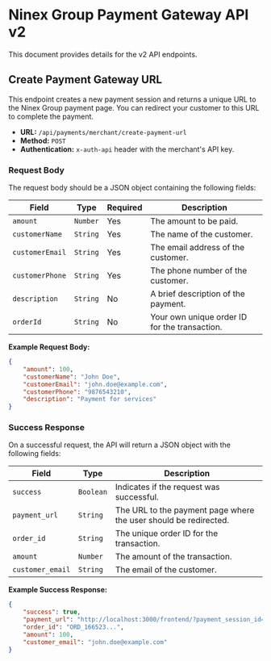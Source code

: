 # Ninex Group Payment Gateway API v2

This document provides details for the v2 API endpoints.

## Create Payment Gateway URL

This endpoint creates a new payment session and returns a unique URL to the Ninex Group payment page. You can redirect your customer to this URL to complete the payment.

- **URL:** `/api/payments/merchant/create-payment-url`
- **Method:** `POST`
- **Authentication:** `x-auth-api` header with the merchant's API key.

### Request Body

The request body should be a JSON object containing the following fields:

| Field           | Type     | Required | Description                                      |
|-----------------|----------|----------|--------------------------------------------------|
| `amount`        | `Number` | Yes      | The amount to be paid.                           |
| `customerName`  | `String` | Yes      | The name of the customer.                        |
| `customerEmail` | `String` | Yes      | The email address of the customer.               |
| `customerPhone` | `String` | Yes      | The phone number of the customer.                |
| `description`   | `String` | No       | A brief description of the payment.              |
| `orderId`       | `String` | No       | Your own unique order ID for the transaction.    |

**Example Request Body:**

```json
{
    "amount": 100,
    "customerName": "John Doe",
    "customerEmail": "john.doe@example.com",
    "customerPhone": "9876543210",
    "description": "Payment for services"
}
```

### Success Response

On a successful request, the API will return a JSON object with the following fields:

| Field         | Type     | Description                                                  |
|---------------|----------|--------------------------------------------------------------|
| `success`     | `Boolean`| Indicates if the request was successful.                     |
| `payment_url` | `String` | The URL to the payment page where the user should be redirected. |
| `order_id`    | `String` | The unique order ID for the transaction.                       |
| `amount`      | `Number` | The amount of the transaction.                               |
| `customer_email`| `String` | The email of the customer.                                   |

**Example Success Response:**

```json
{
    "success": true,
    "payment_url": "http://localhost:3000/frontend/?payment_session_id=YOUR_NEW_SESSION_ID",
    "order_id": "ORD_166523...",
    "amount": 100,
    "customer_email": "john.doe@example.com"
}
```
